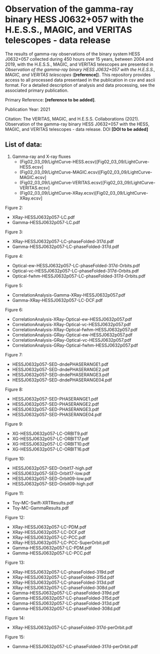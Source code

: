 # Observation of the gamma-ray binary HESS J0632+057 with the H.E.S.S., MAGIC, and VERITAS telescopes - data release

The results of gamma-ray observations of the binary system HESS J0632+057 collected during 450 hours over 15 years, between 2004 and 2019, with the H.E.S.S., MAGIC, and VERITAS telescopes are presented in *Observation of the gamma-ray binary HESS J0632+057 with the H.E.S.S., MAGIC, and VERITAS telescopes* (**[reference]**).
This repository provides access to all processed data presentaed in the publication in csv and ascii format.
For a detailed description of analysis and data processing, see the associated primary publication.

Primary Reference: **[reference to be added]**.

Publication Year: 2021

Citation: The VERITAS, MAGIC, and H.E.S.S. Collaborations (2021). Observation of the gamma-ray binary HESS J0632+057 with the HESS, MAGIC, and VERITAS telescopes - data release. DOI **[DOI to be added]** 


## List of data:

1. Gamma-ray and X-ray fluxes
    - (Fig02_03_09/LightCurve-HESS.ecsv)[Fig02_03_09/LightCurve-HESS.ecsv]
    - (Fig02_03_09/LightCurve-MAGIC.ecsv)[Fig02_03_09/LightCurve-MAGIC.ecsv]
    - (Fig02_03_09/LightCurve-VERITAS.ecsv)[Fig02_03_09/LightCurve-VERITAS.ecsv]
    - (Fig02_03_09/LightCurve-XRay.ecsv)[Fig02_03_09/LightCurve-XRay.ecsv]

Figure 2:
- XRay-HESSJ0632p057-LC.pdf
- Gamma-HESSJ0632p057-LC.pdf

Figure 3:
- XRay-HESSJ0632p057-LC-phaseFolded-317d.pdf
- Gamma-HESSJ0632p057-LC-phaseFolded-317d.pdf

Figure 4:
- Optical-ew-HESSJ0632p057-LC-phaseFolded-317d-Orbits.pdf
- Optical-vc-HESSJ0632p057-LC-phaseFolded-317d-Orbits.pdf
- Optical-fwhm-HESSJ0632p057-LC-phaseFolded-317d-Orbits.pdf

Figure 5:
- CorrelationAnalysis-Gamma-XRay-HESSJ0632p057.pdf
- Gamma-XRay-HESSJ0632p057-LC-DCF.pdf

Figure 6:
- CorrelationAnalysis-XRay-Optical-ew-HESSJ0632p057.pdf
- CorrelationAnalysis-XRay-Optical-vc-HESSJ0632p057.pdf
- CorrelationAnalysis-XRay-Optical-fwhm-HESSJ0632p057.pdf
- CorrelationAnalysis-GRay-Optical-ew-HESSJ0632p057.pdf
- CorrelationAnalysis-GRay-Optical-vc-HESSJ0632p057.pdf
- CorrelationAnalysis-GRay-Optical-fwhm-HESSJ0632p057.pdf

Figure 7:
- HESSJ0632p057-SED-dndePHASERANGE1.pdf
- HESSJ0632p057-SED-dndePHASERANGE2.pdf
- HESSJ0632p057-SED-dndePHASERANGE3.pdf
- HESSJ0632p057-SED-dndePHASERANGE04.pdf

Figure 8:
- HESSJ0632p057-SED-PHASERANGE1.pdf
- HESSJ0632p057-SED-PHASERANGE2.pdf
- HESSJ0632p057-SED-PHASERANGE3.pdf
- HESSJ0632p057-SED-PHASERANGE04.pdf

Figure 9:
- XG-HESSJ0632p057-LC-ORBIT9.pdf
- XG-HESSJ0632p057-LC-ORBIT17.pdf
- XG-HESSJ0632p057-LC-ORBIT10.pdf
- XG-HESSJ0632p057-LC-ORBIT16.pdf

Figure 10:
- HESSJ0632p057-SED-Orbit17-high.pdf
- HESSJ0632p057-SED-Orbit17-low.pdf
- HESSJ0632p057-SED-Orbit09-low.pdf
- HESSJ0632p057-SED-Orbit09-high.pdf

Figure 11:
- Toy-MC-Swift-XRTResults.pdf
- Toy-MC-GammaResults.pdf

Figure 12:
- XRay-HESSJ0632p057-LC-PDM.pdf
- XRay-HESSJ0632p057-LC-DCF.pdf
- XRay-HESSJ0632p057-LC-PCC.pdf
- XRay-HESSJ0632p057-LC-PCC-SuperOrbit.pdf
- Gamma-HESSJ0632p057-LC-PDM.pdf
- Gamma-HESSJ0632p057-LC-PCC.pdf

Figure 13:
- XRay-HESSJ0632p057-LC-phaseFolded-319d.pdf
- XRay-HESSJ0632p057-LC-phaseFolded-315d.pdf
- XRay-HESSJ0632p057-LC-phaseFolded-313d.pdf
- XRay-HESSJ0632p057-LC-phaseFolded-308d.pdf
- Gamma-HESSJ0632p057-LC-phaseFolded-319d.pdf
- Gamma-HESSJ0632p057-LC-phaseFolded-315d.pdf
- Gamma-HESSJ0632p057-LC-phaseFolded-313d.pdf
- Gamma-HESSJ0632p057-LC-phaseFolded-308d.pdf

Figure 14:
- XRay-HESSJ0632p057-LC-phaseFolded-317d-perOrbit.pdf

Figure 15:
- Gamma-HESSJ0632p057-LC-phaseFolded-317d-perOrbit.pdf

